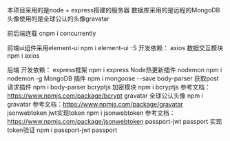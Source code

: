 本项目采用的是node + express搭建的服务器 数据库采用的是远程的MongoDB 头像使用的是全球公认的头像gravatar



前后端连载  cnpm i concurrently



前端ui组件采用element-ui   npm i element-ui -S
开发依赖：
axios 数据交互模块     npm i axios










后端
开发依赖：
express框架 npm i express
Node热更新插件 nodemon npm i nodemon -g
MongoDB 插件 npm i mongoose --save
body-parser 获取post请求插件 npm i body-parser
bcryptjs 加密模块 npm i bcryptjs 参考文档：https://www.npmjs.com/package/bcrypt
gravatar 全球公认头像 npm i gravatar 参考文档：https://www.npmjs.com/package/gravatar
jsonwebtoken jwt实现token  npm i jsonwebtoken 参考文档：https://www.npmjs.com/package/jsonwebtoken
passport-jwt passport 实现token验证 npm i passport-jwt passport




